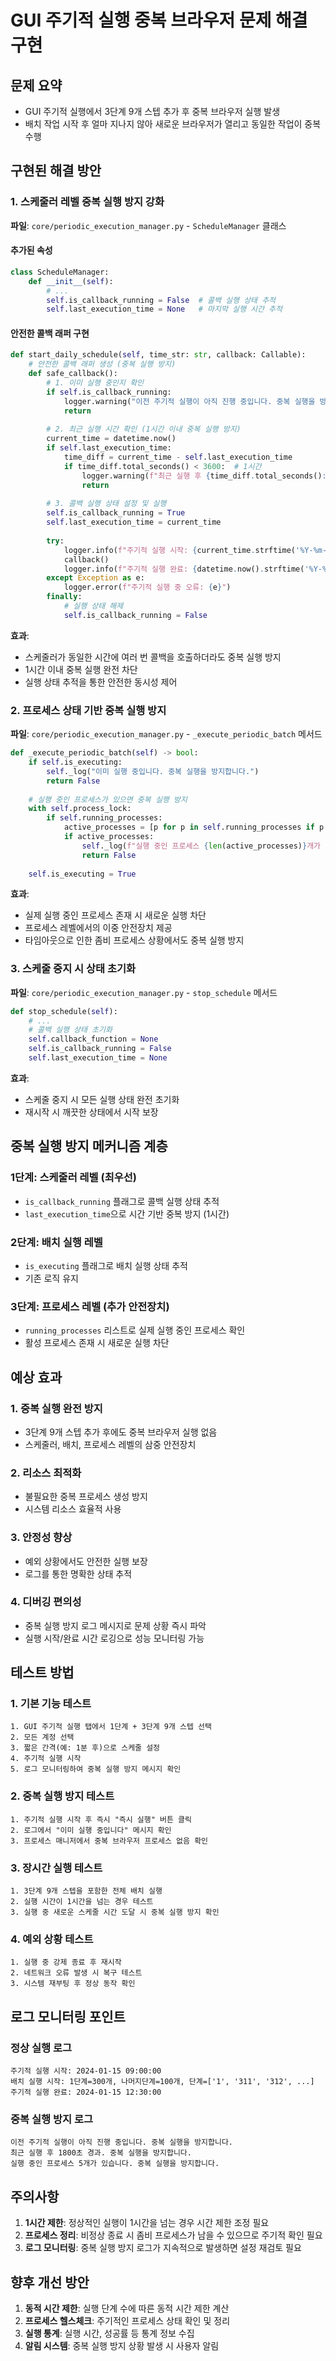 # GUI 주기적 실행 중복 브라우저 문제 해결 구현

## 문제 요약
- GUI 주기적 실행에서 3단계 9개 스텝 추가 후 중복 브라우저 실행 발생
- 배치 작업 시작 후 얼마 지나지 않아 새로운 브라우저가 열리고 동일한 작업이 중복 수행

## 구현된 해결 방안

### 1. 스케줄러 레벨 중복 실행 방지 강화

**파일**: `core/periodic_execution_manager.py` - `ScheduleManager` 클래스

#### 추가된 속성
```python
class ScheduleManager:
    def __init__(self):
        # ...
        self.is_callback_running = False  # 콜백 실행 상태 추적
        self.last_execution_time = None   # 마지막 실행 시간 추적
```

#### 안전한 콜백 래퍼 구현
```python
def start_daily_schedule(self, time_str: str, callback: Callable):
    # 안전한 콜백 래퍼 생성 (중복 실행 방지)
    def safe_callback():
        # 1. 이미 실행 중인지 확인
        if self.is_callback_running:
            logger.warning("이전 주기적 실행이 아직 진행 중입니다. 중복 실행을 방지합니다.")
            return
        
        # 2. 최근 실행 시간 확인 (1시간 이내 중복 실행 방지)
        current_time = datetime.now()
        if self.last_execution_time:
            time_diff = current_time - self.last_execution_time
            if time_diff.total_seconds() < 3600:  # 1시간
                logger.warning(f"최근 실행 후 {time_diff.total_seconds():.0f}초 경과. 중복 실행을 방지합니다.")
                return
        
        # 3. 콜백 실행 상태 설정 및 실행
        self.is_callback_running = True
        self.last_execution_time = current_time
        
        try:
            logger.info(f"주기적 실행 시작: {current_time.strftime('%Y-%m-%d %H:%M:%S')}")
            callback()
            logger.info(f"주기적 실행 완료: {datetime.now().strftime('%Y-%m-%d %H:%M:%S')}")
        except Exception as e:
            logger.error(f"주기적 실행 중 오류: {e}")
        finally:
            # 실행 상태 해제
            self.is_callback_running = False
```

**효과**:
- 스케줄러가 동일한 시간에 여러 번 콜백을 호출하더라도 중복 실행 방지
- 1시간 이내 중복 실행 완전 차단
- 실행 상태 추적을 통한 안전한 동시성 제어

### 2. 프로세스 상태 기반 중복 실행 방지

**파일**: `core/periodic_execution_manager.py` - `_execute_periodic_batch` 메서드

```python
def _execute_periodic_batch(self) -> bool:
    if self.is_executing:
        self._log("이미 실행 중입니다. 중복 실행을 방지합니다.")
        return False
    
    # 실행 중인 프로세스가 있으면 중복 실행 방지
    with self.process_lock:
        if self.running_processes:
            active_processes = [p for p in self.running_processes if p.poll() is None]
            if active_processes:
                self._log(f"실행 중인 프로세스 {len(active_processes)}개가 있습니다. 중복 실행을 방지합니다.")
                return False
    
    self.is_executing = True
```

**효과**:
- 실제 실행 중인 프로세스 존재 시 새로운 실행 차단
- 프로세스 레벨에서의 이중 안전장치 제공
- 타임아웃으로 인한 좀비 프로세스 상황에서도 중복 실행 방지

### 3. 스케줄 중지 시 상태 초기화

**파일**: `core/periodic_execution_manager.py` - `stop_schedule` 메서드

```python
def stop_schedule(self):
    # ...
    # 콜백 실행 상태 초기화
    self.callback_function = None
    self.is_callback_running = False
    self.last_execution_time = None
```

**효과**:
- 스케줄 중지 시 모든 실행 상태 완전 초기화
- 재시작 시 깨끗한 상태에서 시작 보장

## 중복 실행 방지 메커니즘 계층

### 1단계: 스케줄러 레벨 (최우선)
- `is_callback_running` 플래그로 콜백 실행 상태 추적
- `last_execution_time`으로 시간 기반 중복 방지 (1시간)

### 2단계: 배치 실행 레벨
- `is_executing` 플래그로 배치 실행 상태 추적
- 기존 로직 유지

### 3단계: 프로세스 레벨 (추가 안전장치)
- `running_processes` 리스트로 실제 실행 중인 프로세스 확인
- 활성 프로세스 존재 시 새로운 실행 차단

## 예상 효과

### 1. 중복 실행 완전 방지
- 3단계 9개 스텝 추가 후에도 중복 브라우저 실행 없음
- 스케줄러, 배치, 프로세스 레벨의 삼중 안전장치

### 2. 리소스 최적화
- 불필요한 중복 프로세스 생성 방지
- 시스템 리소스 효율적 사용

### 3. 안정성 향상
- 예외 상황에서도 안전한 실행 보장
- 로그를 통한 명확한 상태 추적

### 4. 디버깅 편의성
- 중복 실행 방지 로그 메시지로 문제 상황 즉시 파악
- 실행 시작/완료 시간 로깅으로 성능 모니터링 가능

## 테스트 방법

### 1. 기본 기능 테스트
```
1. GUI 주기적 실행 탭에서 1단계 + 3단계 9개 스텝 선택
2. 모든 계정 선택
3. 짧은 간격(예: 1분 후)으로 스케줄 설정
4. 주기적 실행 시작
5. 로그 모니터링하여 중복 실행 방지 메시지 확인
```

### 2. 중복 실행 방지 테스트
```
1. 주기적 실행 시작 후 즉시 "즉시 실행" 버튼 클릭
2. 로그에서 "이미 실행 중입니다" 메시지 확인
3. 프로세스 매니저에서 중복 브라우저 프로세스 없음 확인
```

### 3. 장시간 실행 테스트
```
1. 3단계 9개 스텝을 포함한 전체 배치 실행
2. 실행 시간이 1시간을 넘는 경우 테스트
3. 실행 중 새로운 스케줄 시간 도달 시 중복 실행 방지 확인
```

### 4. 예외 상황 테스트
```
1. 실행 중 강제 종료 후 재시작
2. 네트워크 오류 발생 시 복구 테스트
3. 시스템 재부팅 후 정상 동작 확인
```

## 로그 모니터링 포인트

### 정상 실행 로그
```
주기적 실행 시작: 2024-01-15 09:00:00
배치 실행 시작: 1단계=300개, 나머지단계=100개, 단계=['1', '311', '312', ...]
주기적 실행 완료: 2024-01-15 12:30:00
```

### 중복 실행 방지 로그
```
이전 주기적 실행이 아직 진행 중입니다. 중복 실행을 방지합니다.
최근 실행 후 1800초 경과. 중복 실행을 방지합니다.
실행 중인 프로세스 5개가 있습니다. 중복 실행을 방지합니다.
```

## 주의사항

1. **1시간 제한**: 정상적인 실행이 1시간을 넘는 경우 시간 제한 조정 필요
2. **프로세스 정리**: 비정상 종료 시 좀비 프로세스가 남을 수 있으므로 주기적 확인 필요
3. **로그 모니터링**: 중복 실행 방지 로그가 지속적으로 발생하면 설정 재검토 필요

## 향후 개선 방안

1. **동적 시간 제한**: 실행 단계 수에 따른 동적 시간 제한 계산
2. **프로세스 헬스체크**: 주기적인 프로세스 상태 확인 및 정리
3. **실행 통계**: 실행 시간, 성공률 등 통계 정보 수집
4. **알림 시스템**: 중복 실행 방지 상황 발생 시 사용자 알림